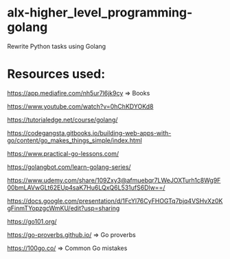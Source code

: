 # alx-higher_level_programming-golang
Rewrite Python tasks  using Golang

# Resources used:
https://app.mediafire.com/nh5ur7l6jk9cy => Books

https://www.youtube.com/watch?v=0hChKDYOKd8

https://tutorialedge.net/course/golang/

https://codegangsta.gitbooks.io/building-web-apps-with-go/content/go_makes_things_simple/index.html

https://www.practical-go-lessons.com/

https://golangbot.com/learn-golang-series/

https://www.udemy.com/share/109Zxy3@afmuebqr7LWeJOXTurh1c8Wg9F00bmLAVwGLt62EUp4saK7Hu6LQxQ6L531ufS6Dlw==/

https://docs.google.com/presentation/d/1FcYl76CyFHOGTq7bjq4VSHvXz0KgFinmTYopzgcWmKU/edit?usp=sharing

https://go101.org/

https://go-proverbs.github.io/ => Go proverbs

https://100go.co/ => Common Go mistakes
